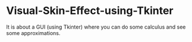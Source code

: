 # Visual-Skin-Effect-using-Tkinter
It is about a GUI (using Tkinter) where you can do some calculus and see some approximations.
